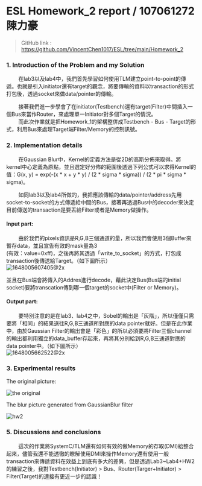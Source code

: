 # ESL Homework_2 report / 107061272 陳力豪
> GitHub link : https://github.com/VincentChen1017/ESL/tree/main/Homework_2

### 1. Introduction of the Problem and my Solution
&emsp;&emsp; 在lab3以及lab4中，我們首先學習如何使用TLM建立point-to-point的傳遞。也就是引入initiator還有target的觀念，將要傳輸的資料以transaction的形式打包後，透過socket來做data/pointer的傳輸。<br />

&emsp;&emsp; 接著我們進一步學會了在initiator(Testbench)還有target(Filter)中間插入一個Bus來當作Router，來處理單一Initiator對多個Target的情況。<br />
&emsp;&emsp; 而此次作業就是把Homework_1的架構整併成Testbench - Bus - Target的形式，利用Bus來處理Target端Filter/Memory的控制訊號。<br />


### 2. Implementation details
&emsp;&emsp; 在Gaussian Blur中，Kernel的定義方法是從2D的高斯分佈來取得。將kernel中心定義為原點，並且選定好分佈的範圍後透過下列公式可以求得Kernel的值：G(x, y) = exp(-(x * x + y * y) / (2 * sigma * sigma)) / (2 * pi * sigma * sigma)。<br />

&emsp;&emsp; 如同lab3以及lab4所做的，我把應該傳輸的data/pointer/address先用socket-to-socket的方式傳遞給中間的Bus，接著再透過Bus中的decoder來決定目前傳送的transaction是要丟給Filter或者是Memory做操作。

#### Input part:
&emsp;&emsp; 由於我們的pixels資訊是R,G,B三個通道的量，所以我們會使用3個Buffer來暫存data，並且宣告有效的mask量為3<br />
(有效：value=0xff)，之後再將其透過「write_to_socket」的方式，打包成transaction後傳送給Target。（如下圖所示）<br />
![1648005607405@2x](https://user-images.githubusercontent.com/98183102/159618207-06416b1e-cb84-4e4b-af77-7ecdefd3562f.jpg)<br />

並且在Bus端會將傳入的Addres進行decode，藉此決定Bus(Bus端的initial socket)要將transcation傳到哪一個target的socket中(Filter or Memory)。<br />

#### Output part:
&emsp;&emsp;  要特別注意的是在lab3、lab4之中，Sobel的輸出是「灰階」，所以僅僅只需要將「相同」的結果送往R,G,B三通道所對應的data pointer就好。但是在此作業中，由於Gaussian Filter的輸出會是「彩色」的所以必須要將Filter三個channel的輸出都利用獨立的data_buffer存起來，再將其分別給到R,G,B三通道對應的data pointer中。（如下圖所示）<br />
![1648005662522@2x](https://user-images.githubusercontent.com/98183102/159618216-59c13f92-db47-4849-942f-9e3c90c06df8.jpg)<br />

### 3. Experimental results
The original picture:

![the original](https://user-images.githubusercontent.com/98183102/157357297-e57a3973-75d3-42b7-ab13-8766c6e5d721.png)

The blur picture generated from GaussianBlur filter

![hw2](https://user-images.githubusercontent.com/98183102/159618432-1437f837-87ad-446e-a5d4-42a93e21c451.png)<br />

### 5. Discussions and conclusions
&emsp;&emsp;  這次的作業將SystemC/TLM還有如何有效的做Memory的存取(DMI)給整合起來，儘管我還不能透徹的瞭解使用DMI來操作Memory還有使用一般transaction來傳遞資料在效益上到底有多大的差異，但是透過Lab3~Lab4+HW2的練習之後，我對Testbench(Initiator) > Bus、Router(Targer+Initiator) > Filter(Target)的連接有更近一步的認識！



